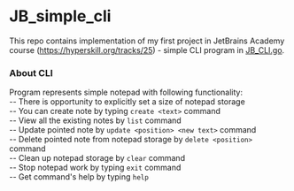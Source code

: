 # JB_simple_cli
This repo contains implementation of my first project in JetBrains Academy course (https://hyperskill.org/tracks/25) - simple CLI program in [JB_CLI.go](./JB_CLI.go).

### About CLI
Program represents simple notepad with following functionality:  
-- There is opportunity to explicitly set a size of notepad storage  
-- You can create note by typing `create <text>` command  
-- View all the existing notes by `list` command  
-- Update pointed note by `update <position> <new text>` command  
-- Delete pointed note from notepad storage by `delete <position>` command  
-- Clean up notepad storage by `clear` command  
-- Stop notepad work by typing `exit` command  
-- Get command's help by typing `help`
